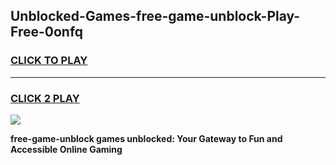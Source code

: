 
## Unblocked-Games-free-game-unblock-Play-Free-0onfq
<h3>
<a href="https://premium76.site?title=free-game-unblock&ref=22A">CLICK TO PLAY</a></h3>
<hr>

<h3>
<a href="https://premium76.site?title=free-game-unblock&ref=22A">CLICK 2 PLAY</a>
  
</h3>

<a href="https://premium76.site?title=free-game-unblock&ref=22A"><img src="https://clearcache.store/games.png"></a>


**free-game-unblock games unblocked: Your Gateway to Fun and Accessible Online Gaming**
